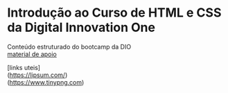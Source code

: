# Introdução ao Curso de HTML e CSS da Digital Innovation One
 Conteúdo estruturado do bootcamp da DIO <br>
[material de apoio](https://www.w3schools.com/)

[links uteis] <br>(https://lipsum.com/)<br>(https://www.tinypng.com)

